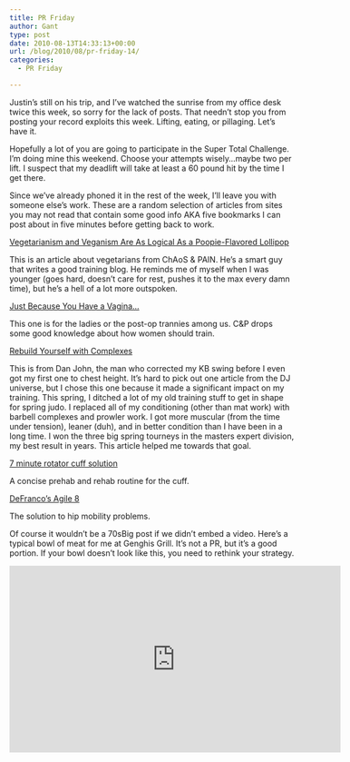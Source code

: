 ```yaml
---
title: PR Friday
author: Gant
type: post
date: 2010-08-13T14:33:13+00:00
url: /blog/2010/08/pr-friday-14/
categories:
  - PR Friday

---
```

Justin&#8217;s still on his trip, and I&#8217;ve watched the sunrise from my office desk twice this week, so sorry for the lack of posts. That needn&#8217;t stop you from posting your record exploits this week. Lifting, eating, or pillaging. Let&#8217;s have it.
  

  
Hopefully a lot of you are going to participate in the Super Total Challenge. I&#8217;m doing mine this weekend. Choose your attempts wisely&#8230;maybe two per lift. I suspect that my deadlift will take at least a 60 pound hit by the time I get there.
  

  
Since we&#8217;ve already phoned it in the rest of the week, I&#8217;ll leave you with someone else&#8217;s work. These are a random selection of articles from sites you may not read that contain some good info AKA five bookmarks I can post about in five minutes before getting back to work.
  

  
[Vegetarianism and Veganism Are As Logical As a Poopie-Flavored Lollipop][1]
  

  
This is an article about vegetarians from ChAoS & PAIN. He&#8217;s a smart guy that writes a good training blog. He reminds me of myself when I was younger (goes hard, doesn&#8217;t care for rest, pushes it to the max every damn time), but he&#8217;s a hell of a lot more outspoken.
  

  
[Just Because You Have a Vagina…][2] 
  

  
This one is for the ladies or the post-op trannies among us. C&P drops some good knowledge about how women should train.
  

  
[Rebuild Yourself with Complexes][3]
  

  
This is from Dan John, the man who corrected my KB swing before I even got my first one to chest height. It&#8217;s hard to pick out one article from the DJ universe, but I chose this one because it made a significant impact on my training. This spring, I ditched a lot of my old training stuff to get in shape for spring judo. I replaced all of my conditioning (other than mat work) with barbell complexes and prowler work. I got more muscular (from the time under tension), leaner (duh), and in better condition than I have been in a long time. I won the three big spring tourneys in the masters expert division, my best result in years. This article helped me towards that goal.
  

  
[7 minute rotator cuff solution][4]
  

  
A concise prehab and rehab routine for the cuff.
  

  
[DeFranco&#8217;s Agile 8][5]
  

  
The solution to hip mobility problems.
  

  
Of course it wouldn&#8217;t be a 70sBig post if we didn&#8217;t embed a video. Here&#8217;s a typical bowl of meat for me at Genghis Grill. It&#8217;s not a PR, but it&#8217;s a good portion. If your bowl doesn&#8217;t look like this, you need to rethink your strategy.
  

  
<span class="embed-youtube" style="text-align:center; display: block;"><iframe class='youtube-player' type='text/html' width='584' height='329' src='https://www.youtube.com/embed/qzvS6scPWm8?version=3&#038;rel=1&#038;fs=1&#038;autohide=2&#038;showsearch=0&#038;showinfo=1&#038;iv_load_policy=1&#038;wmode=transparent' allowfullscreen='true' style='border:0;'></iframe></span>

 [1]: http://www.chaosandpain.com/content/vegetarianism-and-veganism-are-logical-poopie-flavored-lollipop
 [2]: http://www.chaosandpain.com/content/just-because-you-have-vagina%E2%80%A6
 [3]: http://www.t-nation.com/free_online_article/sports_body_training_performance/rebuild_yourself_with_complexes&cr=
 [4]: http://www.irongarmx.net/Articles/7_minute_rotator_cuff_solution.pdf
 [5]: http://www.defrancostraining.com/ask_joe/archives/ask_joe_08-10-03.html